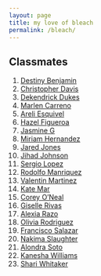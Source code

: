 ```yaml
---
layout: page
title: my love of bleach
permalink: /bleach/
---
```


## Classmates
<ol>
  <li><a href="https://">Destiny Benjamin</a></li>
  <li><a href="https://3036154.github.io/">Christopher Davis</a></li>
  <li><a href="https://">Dekendrick Dukes </a></li>
  <li><a href="https://marlencarreno.github.io/">Marlen Carreno</a></li>
  <li><a href="https://getsemani02.github.io/">Areli Esquivel</a></li>
  <li><a href="https://haazelv.github.io/">Hazel Figueroa</a></li>
  <li><a href="https://jazm1ne.github.io/">Jasmine G</a></li>
  <li><a href="https://miriamlaguera.github.io/">Miriam Hernandez</a></li>
  <li><a href="https://jared0425.github.io">Jared Jones</a></li>
  <li><a href="https://jihadj.github.io">Jihad Johnson</a></li>
  <li><a href="https://azaidensuniverses.github.io/">Sergio Lopez</a></li>
  <li><a href="https://rodolfo02002.github.io/">Rodolfo Manriquez</a></li>
  <li><a href="https://valentin430.github.io/">Valentin Martinez</a></li>
  <li><a href="https://katemar19.github.io/">Kate Mar</a></li>
  <li><a href="https://cohunnitshots.github.io/">Corey O’Neal</a></li>
  <li><a href="https://odaliss12.github.io/">Giselle Rivas</a></li>
  <li><a href="https://alexia2402.github.io/">Alexia Razo</a></li>
  <li><a href="https://">Olivia Rodriguez</a></li>
  <li><a href="https://francisco214.github.io/">Francisco Salazar</a></li>
  <li><a href="https://nuunuu0.github.io/_posts/2018-11-8-Hello-World-this-is-Nakima.md">Nakima Slaughter</a></li>
  <li><a href="https://ookawaiitostoo.github.io/">Alondra Soto</a></li>
  <li><a href="https://kanesha00.github.io/">Kanesha Williams</a></li>
  <li><a href="https://shariwhitaker.github.io/">Shari Whitaker</a></li>
</ol>

  
